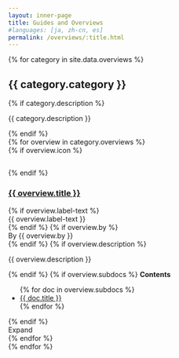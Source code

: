 ```yaml
---
layout: inner-page
title: Guides and Overviews
#languages: [ja, zh-cn, es]
permalink: /overviews/:title.html
---
```


{% for category in site.data.overviews %}
  <h2>{{ category.category }}</h2>
  {% if category.description %}<p>{{ category.description }}</p>{% endif %}
  <div class="card-group">
    {% for overview in category.overviews %}
      <div class="white-card">
        <div class="card-content">
          {% if overview.icon %}<h2><i class="fa fa-{{ overview.icon }}" aria-hidden="true"></i></h2>{% endif %}
          <a href="{{ overview.url }}"><h3>{{ overview.title }}</h3></a>
          {% if overview.label-text %}<div class="tag" {% if overview.label-color %}style ="background: {{ overview.label-color }}"{% endif %}>{{ overview.label-text }}</div>{% endif %}
          {% if overview.by %}<div class="by">By {{ overview.by }}</div>{% endif %}
          {% if overview.description %}<p>{{ overview.description }}</p>{% endif %}
          {% if overview.subdocs %}
            <strong>Contents</strong>
            <ul class="subdocs">
            {% for doc in overview.subdocs %}
              <li><a href="{{ doc.url }}">{{ doc.title }}</a></li>
            {% endfor %}
            </ul>
          {% endif %}
        </div>      
        <div class="card-footer">
          <div class="expand-btn">Expand</div>
        </div>        
      </div>
    {% endfor %}  
  </div>    
{% endfor %}
